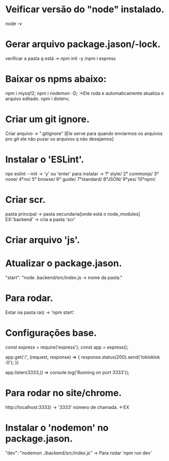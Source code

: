 # Veificar versão do "node" instalado.
node -v
# Gerar arquivo package.jason/-lock.
verificar a pasta q está -> npm init -y /npm i express
# Baixar os npms abaixo: 
npm i mysq12;
npm i nodemon -D; ->Ele roda e automaticamente atualiza o arquivo editado.
npm i dotenv; 
# Criar um git ignore. 
Criar arquivo -> ".gitignore" [Ele serve para quando enviarmos os arquivos pro git ele não puxar os arquivos q não desejamos]
# Instalar o 'ESLint'.
npx eslint --init -> 'y' ou 'enter' para instalar -> 1° style/ 2° commonjs/ 3° none/ 4°no/ 5° browse/ 6° guide/ 7°standard/ 8°JSON/ 9°yes/ 10°npm/
# Criar scr. 
pasta principal -> pasta secundaria[onde está o node_modules] EX:'backend' -> cria a pasta 'scr'
# Criar arquivo 'js'. 
# Atualizar o package.jason.
"start": "node .backend/src/index.js -> nome da pasta."
# Para rodar.
Estar na pasta raiz -> 'npm start'.
# Configurações base. 
const express = require('express');
const app = express();

app.get('/', (request, response) => {
    response.status(200).send('lokloklok :0');
})

app.listen(3333,() => console.log('Running on port 3333')); 
# Para rodar no site/chrome.
http://localhost:3333/ -> '3333' número de chamada. <-EX
# Instalar o 'nodemon' no package.jason. 
"dev": "nodemon ./backend/src/index.js" -> Para rodar 'npm run dev'
